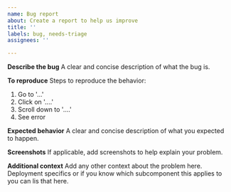 ```yaml
---
name: Bug report
about: Create a report to help us improve
title: ''
labels: bug, needs-triage
assignees: ''

---
```


**Describe the bug**
A clear and concise description of what the bug is.

**To reproduce**
Steps to reproduce the behavior:
1. Go to '...'
2. Click on '....'
3. Scroll down to '....'
4. See error

**Expected behavior**
A clear and concise description of what you expected to happen.

**Screenshots**
If applicable, add screenshots to help explain your problem.

**Additional context**
Add any other context about the problem here. Deployment specifics or if you know which subcomponent this applies to you can lis that here.